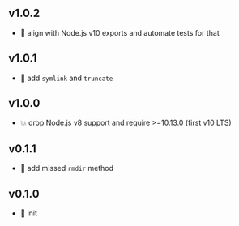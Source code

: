 ## v1.0.2

* 🐞 align with Node.js v10 exports and automate tests for that

## v1.0.1

* 🐞 add `symlink` and `truncate`

## v1.0.0

* 💥 drop Node.js v8 support and require >=10.13.0 (first v10 LTS)

## v0.1.1

* 🐞 add missed `rmdir` method

## v0.1.0

* 🐣 init
